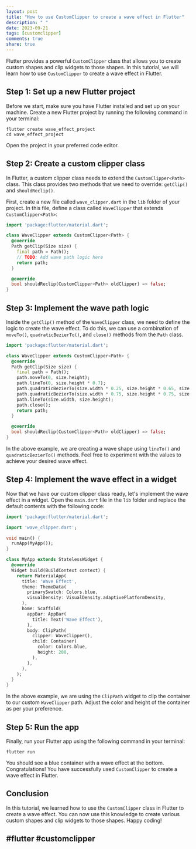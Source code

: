 ```yaml
---
layout: post
title: "How to use CustomClipper to create a wave effect in Flutter"
description: " "
date: 2023-09-21
tags: [customclipper]
comments: true
share: true
---
```


Flutter provides a powerful `CustomClipper` class that allows you to create custom shapes and clip widgets to those shapes. In this tutorial, we will learn how to use `CustomClipper` to create a wave effect in Flutter.

## Step 1: Set up a new Flutter project

Before we start, make sure you have Flutter installed and set up on your machine. Create a new Flutter project by running the following command in your terminal:

```
flutter create wave_effect_project
cd wave_effect_project
```

Open the project in your preferred code editor.

## Step 2: Create a custom clipper class

In Flutter, a custom clipper class needs to extend the `CustomClipper<Path>` class. This class provides two methods that we need to override: `getClip()` and `shouldReclip()`.

First, create a new file called `wave_clipper.dart` in the `lib` folder of your project. In this file, define a class called `WaveClipper` that extends `CustomClipper<Path>`:

```dart
import 'package:flutter/material.dart';

class WaveClipper extends CustomClipper<Path> {
  @override
  Path getClip(Size size) {
    final path = Path();
    // TODO: Add wave path logic here
    return path;
  }

  @override
  bool shouldReclip(CustomClipper<Path> oldClipper) => false;
}
```

## Step 3: Implement the wave path logic

Inside the `getClip()` method of the `WaveClipper` class, we need to define the logic to create the wave effect. To do this, we can use a combination of `moveTo()`, `quadraticBezierTo()`, and `close()` methods from the `Path` class.

```dart
import 'package:flutter/material.dart';

class WaveClipper extends CustomClipper<Path> {
  @override
  Path getClip(Size size) {
    final path = Path();
    path.moveTo(0, size.height);
    path.lineTo(0, size.height * 0.7);
    path.quadraticBezierTo(size.width * 0.25, size.height * 0.65, size.width * 0.5, size.height * 0.7);
    path.quadraticBezierTo(size.width * 0.75, size.height * 0.75, size.width, size.height * 0.7);
    path.lineTo(size.width, size.height);
    path.close();
    return path;
  }

  @override
  bool shouldReclip(CustomClipper<Path> oldClipper) => false;
}
```

In the above example, we are creating a wave shape using `lineTo()` and `quadraticBezierTo()` methods. Feel free to experiment with the values to achieve your desired wave effect.

## Step 4: Implement the wave effect in a widget

Now that we have our custom clipper class ready, let's implement the wave effect in a widget. Open the `main.dart` file in the `lib` folder and replace the default contents with the following code:

```dart
import 'package:flutter/material.dart';

import 'wave_clipper.dart';

void main() {
  runApp(MyApp());
}

class MyApp extends StatelessWidget {
  @override
  Widget build(BuildContext context) {
    return MaterialApp(
      title: 'Wave Effect',
      theme: ThemeData(
        primarySwatch: Colors.blue,
        visualDensity: VisualDensity.adaptivePlatformDensity,
      ),
      home: Scaffold(
        appBar: AppBar(
          title: Text('Wave Effect'),
        ),
        body: ClipPath(
          clipper: WaveClipper(),
          child: Container(
            color: Colors.blue,
            height: 200,
          ),
        ),
      ),
    );
  }
}
```

In the above example, we are using the `ClipPath` widget to clip the container to our custom `WaveClipper` path. Adjust the color and height of the container as per your preference.

## Step 5: Run the app

Finally, run your Flutter app using the following command in your terminal:

```
flutter run
```

You should see a blue container with a wave effect at the bottom. Congratulations! You have successfully used `CustomClipper` to create a wave effect in Flutter.

## Conclusion

In this tutorial, we learned how to use the `CustomClipper` class in Flutter to create a wave effect. You can now use this knowledge to create various custom shapes and clip widgets to those shapes. Happy coding!

## #flutter #customclipper